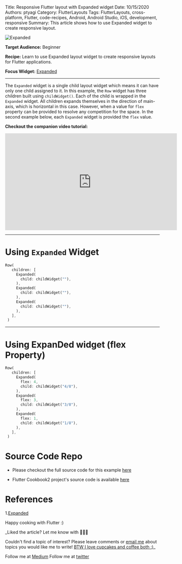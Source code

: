 Title: Responsive Flutter layout with Expanded widget
Date: 10/15/2020
Authors: ptyagi
Category: FlutterLayouts
Tags: FlutterLayouts, cross-platform, Flutter, code-recipes, Android, Android Studio, iOS, development, responsive
Summary: This article shows how to use Expanded widget to create responsive layout.

![Expanded]({attach}../../images/flutter/expanded.jpg)

**Target Audience:** Beginner

**Recipe:** Learn to use Expanded layout widget to create responsive layouts for Flutter applications.

**Focus Widget:** [Expanded](https://api.flutter.dev/flutter/widgets/Expanded-class.html)

---

The `Expanded` widget is a single child layout widget which means it can have only one child assigned to it. In this example, the `Row` widget has three children built using `childWidget()`. Each of the child is wrapped in the `Expanded` widget. All children expands themselves in the direction of main-axis, which is horizontal in this case. However, when a value for `flex` property can be provided to resolve any competition for the space. In the second example below, each `Expanded` widget is provided the `flex` value.


**Checkout the companion video tutorial:**

<iframe width="560" height="315" src="https://www.youtube.com/embed/_iaFCRLBhzc" frameborder="0" allow="accelerometer; autoplay; encrypted-media; gyroscope; picture-in-picture" allowfullscreen></iframe>

---

# Using `Expanded` Widget

```dart
Row(
   children: [
     Expanded(
       child: childWidget(""),
     ),
     Expanded(
       child: childWidget(""),
     ),
     Expanded(
       child: childWidget(""),
     ),
   ],
 )
```

---

# Using ExpanDed widget (flex Property)

```Dart
Row(
   children: [
     Expanded(
       flex: 4,
       child: childWidget("4/8"),
     ),
     Expanded(
       flex: 3,
       child: childWidget("3/8"),
     ),
     Expanded(
       flex: 1,
       child: childWidget("1/8"),
     ),
   ],
 )
```

# Source Code Repo

* Please checkout the full source code for this example [here](https://github.com/ptyagicodecamp/flutter_cookbook2/blob/master/lib/responsive_widgets/expanded.dart)

* Flutter Cookbook2 project's source code is available [here](https://github.com/ptyagicodecamp/flutter_cookbook2)


# References
1.[Expanded](https://api.flutter.dev/flutter/widgets/Expanded-class.html)

Happy cooking with Flutter :)

_Liked the article? Let me know with 👏👏👏

Couldn't find a topic of interest? Please leave comments or [email me](mailto:ptyagicodecamp@gmail.com) about topics you would like me to write!
[BTW I love cupcakes and coffee both :)](https://www.paypal.me/pritya)_

Follow me at [Medium](https://medium.com/@ptyagicodecamp)
Follow me at [twitter](https://twitter.com/ptyagi13)
